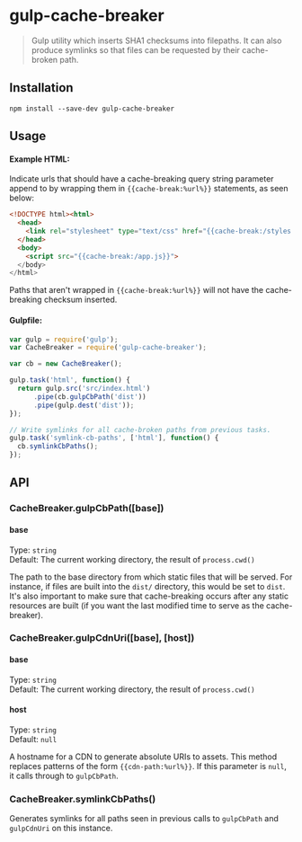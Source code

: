 gulp-cache-breaker
==================

> Gulp utility which inserts SHA1 checksums into filepaths. It can also produce symlinks so that files can be requested by their cache-broken path.

## Installation

```
npm install --save-dev gulp-cache-breaker
```

## Usage

#### Example HTML:

Indicate urls that should have a cache-breaking query string parameter append to by wrapping them in `{{cache-break:%url%}}` statements, as seen below:

``` html
<!DOCTYPE html><html>
  <head>
    <link rel="stylesheet" type="text/css" href="{{cache-break:/styles.css}}">
  </head>
  <body>
	<script src="{{cache-break:/app.js}}">
  </body>
</html>
```

Paths that aren't wrapped in `{{cache-break:%url%}}` will not have the cache-breaking checksum inserted.


#### Gulpfile:

``` js
var gulp = require('gulp');
var CacheBreaker = require('gulp-cache-breaker');

var cb = new CacheBreaker();

gulp.task('html', function() {
  return gulp.src('src/index.html')
      .pipe(cb.gulpCbPath('dist'))
      .pipe(gulp.dest('dist'));
});

// Write symlinks for all cache-broken paths from previous tasks. 
gulp.task('symlink-cb-paths', ['html'], function() {
  cb.symlinkCbPaths();
});
```

## API

### CacheBreaker.gulpCbPath([base])

#### base

Type: `string`  
Default: The current working directory, the result of `process.cwd()`

The path to the base directory from which static files that will be served.  For instance, if files are built into the `dist/` directory, this would be set to `dist`.  It's also important to make sure that cache-breaking occurs after any static resources are built (if you want the last modified time to serve as the cache-breaker).

### CacheBreaker.gulpCdnUri([base], [host])

#### base

Type: `string`  
Default: The current working directory, the result of `process.cwd()`

#### host

Type: `string`  
Default: `null`

A hostname for a CDN to generate absolute URIs to assets. This method replaces patterns of the form `{{cdn-path:%url%}}`. If this parameter is `null`, it calls through to `gulpCbPath`.

### CacheBreaker.symlinkCbPaths()

Generates symlinks for all paths seen in previous calls to `gulpCbPath` and `gulpCdnUri` on this instance.
